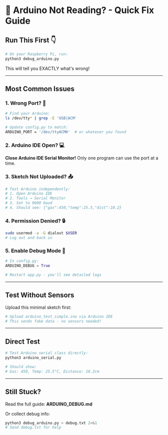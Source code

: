 # 🚨 Arduino Not Reading? - Quick Fix Guide

## Run This First 👇

```bash
# On your Raspberry Pi, run:
python3 debug_arduino.py
```

This will tell you EXACTLY what's wrong!

---

## Most Common Issues

### 1. Wrong Port? 🔌
```bash
# Find your Arduino:
ls /dev/tty* | grep -E 'USB|ACM'

# Update config.py to match:
ARDUINO_PORT = '/dev/ttyACM0'  # or whatever you found
```

### 2. Arduino IDE Open? 💻
**Close Arduino IDE Serial Monitor!** Only one program can use the port at a time.

### 3. Sketch Not Uploaded? 📤
```bash
# Test Arduino independently:
# 1. Open Arduino IDE
# 2. Tools → Serial Monitor
# 3. Set to 9600 baud
# 4. Should see: {"gas":450,"temp":25.5,"dist":10.2}
```

### 4. Permission Denied? 🔒
```bash
sudo usermod -a -G dialout $USER
# Log out and back in
```

### 5. Enable Debug Mode 🐛
```python
# In config.py:
ARDUINO_DEBUG = True

# Restart app.py - you'll see detailed logs
```

---

## Test Without Sensors

Upload this minimal sketch first:
```bash
# Upload arduino_test_simple.ino via Arduino IDE
# This sends fake data - no sensors needed!
```

---

## Direct Test

```bash
# Test Arduino serial class directly:
python3 arduino_serial.py

# Should show:
# Gas: 450, Temp: 25.5°C, Distance: 10.2cm
```

---

## Still Stuck?

Read the full guide: **ARDUINO_DEBUG.md**

Or collect debug info:
```bash
python3 debug_arduino.py > debug.txt 2>&1
# Send debug.txt for help
```
